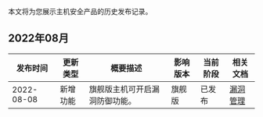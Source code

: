 本文将为您展示主机安全产品的历史发布记录。

## 2022年08月

| 发布时间 | 更新类型 | 概要描述 | 影响版本 | 当前阶段 | 相关文档 |
|---------|---------|---------|---------|---------|---------|
| 2022-08-08 | 新增功能 | 旗舰版主机可开启漏洞防御功能。 | 旗舰版 | 已发布 |[漏洞管理](https://cloud.tencent.com/document/product/296/68754)|




